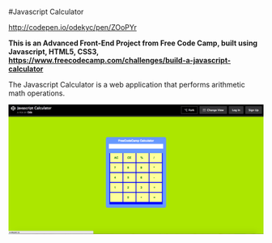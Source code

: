 #Javascript Calculator

http://codepen.io/odekyc/pen/ZOoPYr

**This is an Advanced Front-End Project from Free Code Camp, built using Javascript, HTML5, CSS3,  https://www.freecodecamp.com/challenges/build-a-javascript-calculator**

The Javascript Calculator is a web application that performs arithmetic math operations.

![Javascript Calculator](https://github.com/odekyc/Front_End/blob/master/Javascript_Calculator/javascript_calculator.png)
